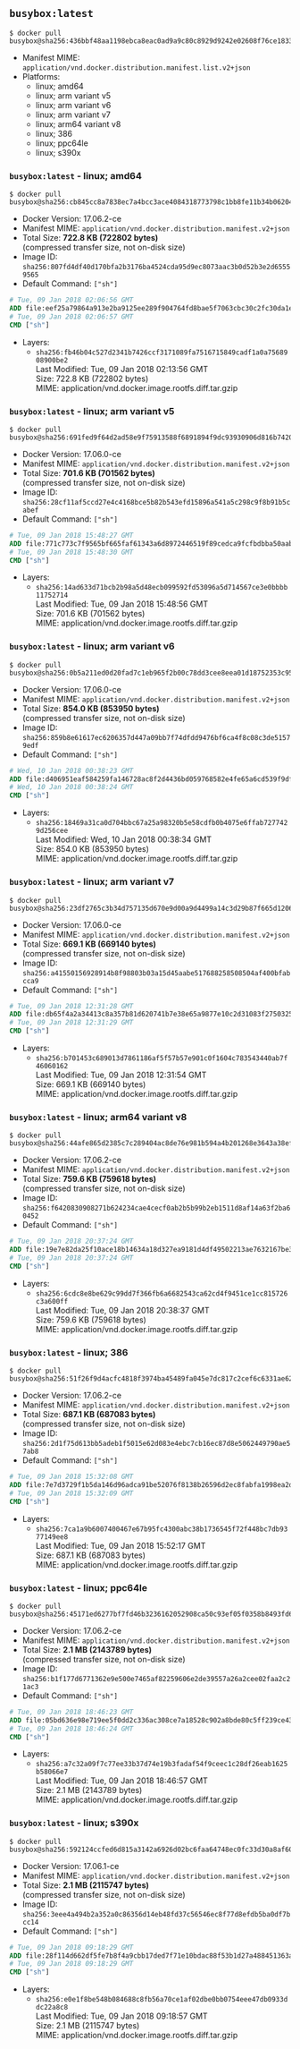 ## `busybox:latest`

```console
$ docker pull busybox@sha256:436bbf48aa1198ebca8eac0ad9a9c80c8929d9242e02608f76ce18334e0cfe6a
```

-	Manifest MIME: `application/vnd.docker.distribution.manifest.list.v2+json`
-	Platforms:
	-	linux; amd64
	-	linux; arm variant v5
	-	linux; arm variant v6
	-	linux; arm variant v7
	-	linux; arm64 variant v8
	-	linux; 386
	-	linux; ppc64le
	-	linux; s390x

### `busybox:latest` - linux; amd64

```console
$ docker pull busybox@sha256:cb845cc8a7838ec7a4bcc3ace4084318773798c1bb8fe11b34b06204d8be9a9b
```

-	Docker Version: 17.06.2-ce
-	Manifest MIME: `application/vnd.docker.distribution.manifest.v2+json`
-	Total Size: **722.8 KB (722802 bytes)**  
	(compressed transfer size, not on-disk size)
-	Image ID: `sha256:807fd4df40d170bfa2b3176ba4524cda95d9ec8073aac3b0d52b3e2d65559565`
-	Default Command: `["sh"]`

```dockerfile
# Tue, 09 Jan 2018 02:06:56 GMT
ADD file:eef25a79864a913e2ba9125ee289f904764fd8bae5f7063cbc30c2fc30da1e0c in / 
# Tue, 09 Jan 2018 02:06:57 GMT
CMD ["sh"]
```

-	Layers:
	-	`sha256:fb46b04c527d2341b7426ccf3171089fa7516715849cadf1a0a7568908900be2`  
		Last Modified: Tue, 09 Jan 2018 02:13:56 GMT  
		Size: 722.8 KB (722802 bytes)  
		MIME: application/vnd.docker.image.rootfs.diff.tar.gzip

### `busybox:latest` - linux; arm variant v5

```console
$ docker pull busybox@sha256:691fed9f64d2ad58e9f75913588f6891894f9dc93930906d816b742047924815
```

-	Docker Version: 17.06.0-ce
-	Manifest MIME: `application/vnd.docker.distribution.manifest.v2+json`
-	Total Size: **701.6 KB (701562 bytes)**  
	(compressed transfer size, not on-disk size)
-	Image ID: `sha256:28cf11af5ccd27e4c4168bce5b82b543efd15896a541a5c298c9f8b91b5cabef`
-	Default Command: `["sh"]`

```dockerfile
# Tue, 09 Jan 2018 15:48:27 GMT
ADD file:771c773c7f9565bf665faf61343a6d8972446519f89cedca9fcfbdbba50aab69 in / 
# Tue, 09 Jan 2018 15:48:30 GMT
CMD ["sh"]
```

-	Layers:
	-	`sha256:14ad633d71bcb2b98a5d48ecb099592fd53096a5d714567ce3e0bbbb11752714`  
		Last Modified: Tue, 09 Jan 2018 15:48:56 GMT  
		Size: 701.6 KB (701562 bytes)  
		MIME: application/vnd.docker.image.rootfs.diff.tar.gzip

### `busybox:latest` - linux; arm variant v6

```console
$ docker pull busybox@sha256:0b5a211ed0d20fad7c1eb965f2b00c78dd3cee8eea01d18752353c954580cec1
```

-	Docker Version: 17.06.0-ce
-	Manifest MIME: `application/vnd.docker.distribution.manifest.v2+json`
-	Total Size: **854.0 KB (853950 bytes)**  
	(compressed transfer size, not on-disk size)
-	Image ID: `sha256:859b8e61617ec6206357d447a09bb7f74dfdd9476bf6ca4f8c08c3de51579edf`
-	Default Command: `["sh"]`

```dockerfile
# Wed, 10 Jan 2018 00:38:23 GMT
ADD file:d406951eaf584259fa146728ac8f2d4436bd059768582e4fe65a6cd539f9df69 in / 
# Wed, 10 Jan 2018 00:38:24 GMT
CMD ["sh"]
```

-	Layers:
	-	`sha256:18469a31ca0d704bbc67a25a98320b5e58cdfb0b4075e6ffab7277429d256cee`  
		Last Modified: Wed, 10 Jan 2018 00:38:34 GMT  
		Size: 854.0 KB (853950 bytes)  
		MIME: application/vnd.docker.image.rootfs.diff.tar.gzip

### `busybox:latest` - linux; arm variant v7

```console
$ docker pull busybox@sha256:23df2765c3b34d757135d670e9d00a9d4499a14c3d29b87f665d12067aae325e
```

-	Docker Version: 17.06.0-ce
-	Manifest MIME: `application/vnd.docker.distribution.manifest.v2+json`
-	Total Size: **669.1 KB (669140 bytes)**  
	(compressed transfer size, not on-disk size)
-	Image ID: `sha256:a41550156928914b8f98803b03a15d45aabe517688258508504af400bfabcca9`
-	Default Command: `["sh"]`

```dockerfile
# Tue, 09 Jan 2018 12:31:28 GMT
ADD file:db65f4a2a34413c8a357b81d620741b7e38e65a9877e10c2d31083f27503252c in / 
# Tue, 09 Jan 2018 12:31:29 GMT
CMD ["sh"]
```

-	Layers:
	-	`sha256:b701453c689013d7861186af5f57b57e901c0f1604c783543440ab7f46060162`  
		Last Modified: Tue, 09 Jan 2018 12:31:54 GMT  
		Size: 669.1 KB (669140 bytes)  
		MIME: application/vnd.docker.image.rootfs.diff.tar.gzip

### `busybox:latest` - linux; arm64 variant v8

```console
$ docker pull busybox@sha256:44afe865d2385c7c289404ac8de76e981b594a4b201268e3643a38efd486f857
```

-	Docker Version: 17.06.2-ce
-	Manifest MIME: `application/vnd.docker.distribution.manifest.v2+json`
-	Total Size: **759.6 KB (759618 bytes)**  
	(compressed transfer size, not on-disk size)
-	Image ID: `sha256:f6420830908271b624234cae4cecf0ab2b5b99b2eb1511d8af14a63f2ba60452`
-	Default Command: `["sh"]`

```dockerfile
# Tue, 09 Jan 2018 20:37:24 GMT
ADD file:19e7e82da25f10ace18b14634a18d327ea9181d4df49502213ae7632167be395 in / 
# Tue, 09 Jan 2018 20:37:24 GMT
CMD ["sh"]
```

-	Layers:
	-	`sha256:6cdc8e8be629c99dd7f366fb6a6682543ca62cd4f9451ce1cc815726c3a600ff`  
		Last Modified: Tue, 09 Jan 2018 20:38:37 GMT  
		Size: 759.6 KB (759618 bytes)  
		MIME: application/vnd.docker.image.rootfs.diff.tar.gzip

### `busybox:latest` - linux; 386

```console
$ docker pull busybox@sha256:51f26f9d4acfc4818f3974ba45489fa045e7dc817c2cef6c6331ae6220a9112a
```

-	Docker Version: 17.06.2-ce
-	Manifest MIME: `application/vnd.docker.distribution.manifest.v2+json`
-	Total Size: **687.1 KB (687083 bytes)**  
	(compressed transfer size, not on-disk size)
-	Image ID: `sha256:2d1f75d613bb5adeb1f5015e62d083e4ebc7cb16ec87d8e5062449790ae57ab8`
-	Default Command: `["sh"]`

```dockerfile
# Tue, 09 Jan 2018 15:32:08 GMT
ADD file:7e7d3729f1b5da146d96adca91be52076f8138b26596d2ec8fabfa1998ea2d8e in / 
# Tue, 09 Jan 2018 15:32:09 GMT
CMD ["sh"]
```

-	Layers:
	-	`sha256:7ca1a9b6007400467e67b95fc4300abc38b1736545f72f448bc7db9377149ee8`  
		Last Modified: Tue, 09 Jan 2018 15:52:17 GMT  
		Size: 687.1 KB (687083 bytes)  
		MIME: application/vnd.docker.image.rootfs.diff.tar.gzip

### `busybox:latest` - linux; ppc64le

```console
$ docker pull busybox@sha256:45171ed6277bf7fd46b3236162052908ca50c93ef05f0358b8493fd6e36d743e
```

-	Docker Version: 17.06.2-ce
-	Manifest MIME: `application/vnd.docker.distribution.manifest.v2+json`
-	Total Size: **2.1 MB (2143789 bytes)**  
	(compressed transfer size, not on-disk size)
-	Image ID: `sha256:b1f177d6771362e9e500e7465af82259606e2de39557a26a2cee02faa2c21ac3`
-	Default Command: `["sh"]`

```dockerfile
# Tue, 09 Jan 2018 18:46:23 GMT
ADD file:05bd636e98e719ee5f0dd2c336ac308ce7a18528c902a8bde80c5ff239ce43ce in / 
# Tue, 09 Jan 2018 18:46:24 GMT
CMD ["sh"]
```

-	Layers:
	-	`sha256:a7c32a09f7c77ee33b37d74e19b3fadaf54f9ceec1c28df26eab1625b58066e7`  
		Last Modified: Tue, 09 Jan 2018 18:46:57 GMT  
		Size: 2.1 MB (2143789 bytes)  
		MIME: application/vnd.docker.image.rootfs.diff.tar.gzip

### `busybox:latest` - linux; s390x

```console
$ docker pull busybox@sha256:592124ccfed6d815a3142a6926d02bc6faa64748ec0fc33d30a8af60e15a0ab7
```

-	Docker Version: 17.06.1-ce
-	Manifest MIME: `application/vnd.docker.distribution.manifest.v2+json`
-	Total Size: **2.1 MB (2115747 bytes)**  
	(compressed transfer size, not on-disk size)
-	Image ID: `sha256:3eee4a494b2a352a0c86356d14eb48fd37c56546ec8f77d8efdb5ba0df7bcc14`
-	Default Command: `["sh"]`

```dockerfile
# Tue, 09 Jan 2018 09:18:29 GMT
ADD file:28f114d662df5fe7b8f4a9cbb17ded7f71e10bdac88f53b1d27a488451363a8c in / 
# Tue, 09 Jan 2018 09:18:29 GMT
CMD ["sh"]
```

-	Layers:
	-	`sha256:e0e1f8be548b084688c8fb56a70ce1af02dbe0bb0754eee47db0933ddc22a8c8`  
		Last Modified: Tue, 09 Jan 2018 09:18:57 GMT  
		Size: 2.1 MB (2115747 bytes)  
		MIME: application/vnd.docker.image.rootfs.diff.tar.gzip

